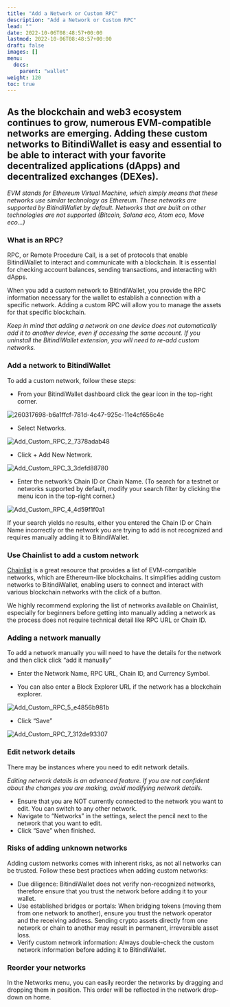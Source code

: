 ```yaml
---
title: "Add a Network or Custom RPC"
description: "Add a Network or Custom RPC"
lead: ""
date: 2022-10-06T08:48:57+00:00
lastmod: 2022-10-06T08:48:57+00:00
draft: false
images: []
menu:
  docs:
    parent: "wallet"
weight: 120
toc: true
---
```


## As the blockchain and web3 ecosystem continues to grow, numerous EVM-compatible networks are emerging. Adding these custom networks to BitindiWallet is easy and essential to be able to interact with your favorite decentralized applications (dApps) and decentralized exchanges (DEXes).

*EVM stands for Ethereum Virtual Machine, which simply means that these networks use similar technology as Ethereum. These networks are supported by BitindiWallet by default. Networks that are built on other technologies are not supported (Bitcoin, Solana eco, Atom eco, Move eco…)*

### What is an RPC?
RPC, or Remote Procedure Call, is a set of protocols that enable BitindiWallet to interact and communicate with a blockchain. It is essential for checking account balances, sending transactions, and interacting with dApps.

When you add a custom network to BitindiWallet, you provide the RPC information necessary for the wallet to establish a connection with a specific network. Adding a custom RPC will allow you to manage the assets for that specific blockchain.

*Keep in mind that adding a network on one device does not automatically add it to another device, even if accessing the same account. If you uninstall the BitindiWallet extension, you will need to re-add custom networks.*

### Add a network to BitindiWallet

To add a custom network, follow these steps:

- From your BitindiWallet dashboard click the gear icon in the top-right corner.

![260317698-b6a1ffcf-781d-4c47-925c-11e4cf656c4e](https://github.com/bitindi/docs/assets/119077822/88c281e5-1dee-418b-af51-7d11d2a1bacf)


- Select Networks.

![Add_Custom_RPC_2_7378adab48](https://github.com/bitindi/docs/assets/119077822/33c96048-528d-47cc-b457-3768ad6e241d)

- Click + Add New Network.

![Add_Custom_RPC_3_3defd88780](https://github.com/bitindi/docs/assets/119077822/d247a750-cf1d-4c71-944e-d6402578c162)

- Enter the network’s Chain ID or Chain Name. (To search for a testnet or networks supported by default, modify your search filter by clicking the menu icon in the top-right corner.)

![Add_Custom_RPC_4_4d59f1f0a1](https://github.com/bitindi/docs/assets/119077822/b1cd1b48-2ea8-4c3c-b863-6ff4511afa71)

If your search yields no results, either you entered the Chain ID or Chain Name incorrectly or the network you are trying to add is not recognized and requires manually adding it to BitindiWallet.

### Use Chainlist to add a custom network

[Chainlist](https://chainlist.org/) is a great resource that provides a list of EVM-compatible networks, which are Ethereum-like blockchains. It simplifies adding custom networks to BitindiWallet, enabling users to connect and interact with various blockchain networks with the click of a button.

We highly recommend exploring the list of networks available on Chainlist, especially for beginners before getting into manually adding a network as the process does not require technical detail like RPC URL or Chain ID.

### Adding a network manually

To add a network manually you will need to have the details for the network and then click click “add it manually”

- Enter the Network Name, RPC URL, Chain ID, and Currency Symbol.
 
- You can also enter a Block Explorer URL if the network has a blockchain explorer.

![Add_Custom_RPC_5_e4856b981b](https://github.com/bitindi/docs/assets/119077822/9bacb0d8-af7a-4656-82da-3b122d93a8ec)

- Click “Save”

![Add_Custom_RPC_7_312de93307](https://github.com/bitindi/docs/assets/119077822/dc0566c4-49c7-4810-beed-8449f37098bc)

### Edit network details

There may be instances where you need to edit network details.

*Editing network details is an advanced feature. If you are not confident about the changes you are making, avoid modifying network details.*

- Ensure that you are NOT currently connected to the network you want to edit. You can switch to any other network.
- Navigate to “Networks” in the settings, select the pencil next to the network that you want to edit.
- Click “Save” when finished.

### Risks of adding unknown networks

Adding custom networks comes with inherent risks, as not all networks can be trusted. Follow these best practices when adding custom networks:

- Due diligence: BitindiWallet does not verify non-recognized networks, therefore ensure that you trust the network before adding it to your wallet.
- Use established bridges or portals: When bridging tokens (moving them from one network to another), ensure you trust the network operator and the receiving address. Sending crypto assets directly from one network or chain to another may result in permanent, irreversible asset loss.
- Verify custom network information: Always double-check the custom network information before adding it to BitindiWallet.

### Reorder your networks

In the Networks menu, you can easily reorder the networks by dragging and dropping them in position. This order will be reflected in the network drop-down on home.








